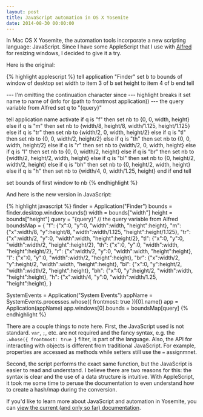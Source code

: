 ```yaml
---
layout: post
title: JavaScript automation in OS X Yosemite
date: 2014-08-30 00:00:00
---
```


In Mac OS X Yosemite, the automation tools incorporate a new scripting language: JavaScript. Since I have some AppleScript that I use with [Alfred](http://www.alfredapp.com/) for resizing windows, I decided to give it a try.

<!--more-->

Here is the original:

{% highlight applescript %}
tell application "Finder"
    set b to bounds of window of desktop
    set width to item 3 of b
    set height to item 4 of b
end tell
 
--- I'm omitting the continuation character since
--- highlight breaks it
set name to name of
  (info for
    (path to frontmost application))
--- the query variable from Alfred
set q to "{query}"
 
tell application name
    activate
    if q is "f" then
        set nb to
          {0, 0, width, height}
    else if q is "m" then
        set nb to
          {width/8, height/8, width/1.125, height/1.125}
    else if q is "tr" then
        set nb to {width/2, 0, width, height/2}
    else if q is "tl" then
        set nb to {0, 0, width/2, height/2}
    else if q is "th" then
        set nb to {0, 0, width, height/2}
    else if q is "r" then
        set nb to {width/2, 0, width, height}
    else if q is "l" then
        set nb to {0, 0, width/2, height}
    else if q is "br" then
        set nb to {width/2, height/2, width, height}
    else if q is "bl" then
        set nb to {0, height/2, width/2, height}
    else if q is "bh" then
        set nb to {0, height/2, width, height}
    else if q is "h" then
        set nb to {width/4, 0, width/1.25, height}
    end if
end tell

set bounds of first window to nb
{% endhighlight %}

And here is the new version in JavaScript:

{% highlight javascript %}
finder = Application("Finder")
bounds = finder.desktop.window.bounds()
width = bounds["width"]
height = bounds["height"]
query = "{query}" // the query variable from Alfred
boundsMap = {
  "f":  {"x":0, "y":0, "width":width, "height":height},
  "m":  {"x":width/8, "y":height/8,
         "width":width/1.125, "height":height/1.125},
  "tr": {"x":width/2, "y":0, "width":width, "height":height/2},
  "tl": {"x":0, "y":0, "width":width/2, "height":height/2},
  "th": {"x":0, "y":0, "width":width, "height":height/2},
  "r":  {"x":width/2, "y":0, "width":width, "height":height},
  "l":  {"x":0, "y":0, "width":width/2, "height":height},
  "br": {"x":width/2, "y":height/2, "width":width, "height":height},
  "bl": {"x":0, "y":height/2, "width":width/2, "height":height},
  "bh": {"x":0, "y":height/2, "width":width, "height":height},
  "h":  {"x":width/4, "y":0, "width":width/1.25, "height":height},
}

SystemEvents = Application("System Events")
appName = SystemEvents.processes.whose({ frontmost: true })[0].name()
app = Application(appName)
app.windows[0].bounds = boundsMap[query]
{% endhighlight %}

There are a couple things to note here. First, the JavaScript used is not standard. `var`, `;`, etc. are not required and the fancy syntax, e.g. the `.whose({ frontmost: true }` filter, is part of the language. Also, the API for interacting with objects is different from traditional JavaScript. For example, properties are accessed as methods while setters still use the `=` assignmnet.

Second, the script performs the exact same function, but the JavaScript is easier to read and understand. I believe there are two reasons for this: the syntax is clear and the use of a data structure is intuitive. With AppleScript, it took me some time to peruse the documentation to even understand how to create a hash/map during the conversion.

If you'd like to learn more about JavaScript and automation in Yosemite, you can [view the current (and only so far) documentation](https://developer.apple.com/library/prerelease/mac/releasenotes/interapplicationcommunication/rn-javascriptforautomation/index.html).
